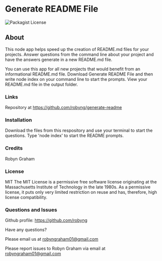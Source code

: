 # Generate README File 
![Packagist License](https://img.shields.io/static/v1?label=License&message=MIT&color=blue)

## About 
This node app helps speed up the creation of README.md files for your projects. Answer questions from the command line about your project and have the answers generate in a new README.md file. 

You can use this app for all new projects that would benefit from an informational README.md file. Download Generate README File and then write node index on your command line to start the prompts. View your README.md file in the output folder.

### Links
Repository at https://github.com/robyng/generate-readme

### Installation
Download the files from this respository and use your terminal to start the questions. Type 'node index' to start the README prompts.

### Credits
Robyn Graham

### License
MIT
The MIT License is a permissive free software license originating at the Massachusetts Institute of Technology in the late 1980s. As a permissive license, it puts only very limited restriction on reuse and has, therefore, high license compatibility.


### Questions and Issues
Github profile: https://github.com/robyng

Have any questions?

Please email us at robyngraham01@gmail.com

Please report issues to Robyn Graham via email at robyngraham01@gmail.com